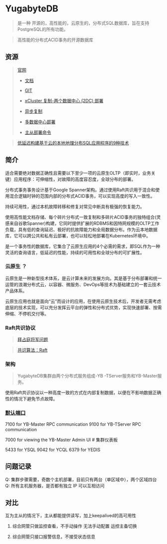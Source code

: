# YugabyteDB

> 是一种 开源的，高性能的，云原生的，分布式SQL数据库，旨在支持PostgreSQL的所有功能。

> 高性能的分布式ACID事务的开源数据库

## 资源

> [官网](https://www.yugabyte.com/)
>
>   - [文档](https://docs.yugabyte.com/)
>   - [GIT](https://github.com/yugabyte/yugabyte-db)
>
>   - [xCluster 复制-两个数据中心 (2DC) 部署](https://docs.yugabyte.com/latest/architecture/docdb-replication/async-replication)
>   - [异步复制](https://docs.yugabyte.com/latest/deploy/multi-dc/async-replication)
>
>   - [多数据中心部署](https://docs.yugabyte.com/latest/deploy/multi-dc/)
>
>   - [主从部署命令](https://docs.yugabyte.com/latest/admin/yb-admin/#setup-universe-replication)


> [](https://www.zhihu.com/question/429946482/answer/1590899927)

> [](https://www.jdon.com/49487)

> [低延迟构建基于云的本地地理分布SQL应用程序的9种技术](https://blog.yugabyte.com/9-techniques-to-build-cloud-native-geo-distributed-sql-apps-with-low-latency/)

> [](https://zhuanlan.zhihu.com/p/102589603)

> [](http://ericfu.me/yugabyte-db-introduction/)

## 简介

适合需要绝对数据正确性且需要以下至少一项的云原生OLTP（即实时，业务关键）应用程序：可伸缩性，对故障的高度容忍度，全球分布的部署。

分布式事务事务设计基于Google Spanner架构。通过使用Raft共识用于混合和使用混合逻辑时钟的范围内部的分布式ACID事务，可以实现高度的写入一致性。

持续可用性，通过本机故障转移和修复对常见中断具有极强的恢复能力。

使用高性能文档存储、每个碎片分布式一致复制和多碎片ACID事务的独特组合(灵感来自谷歌Spanner)构建，它同时提供扩展的RDBMS和因特网规模的OLTP工作负载，具有低的查询延迟、极好的抗故障能力和全局数据分布。作为云本地数据库，它可以跨公共和私有云部署，也可以轻松地部署在Kubernetes环境中。

是一个事务性的数据库，它集合了云原生应用的4个必需的需求，即SQL作为一种灵活的查询语言，低延迟的性能，持续的可用性和全球分布的可扩展性。


### 云原生 ？

云原生是一种新型技术体系，是云计算未来的发展方向。其是基于分布部署和统一运管的浪潮分布式云，以容器、微服务、DevOps等技术为基础建立的一套云技术产品体系。

云原生应用也就是面向“云”而设计的应用，在使用云原生技术后，开发者无需考虑底层的技术实现，可以充分发挥云平台的弹性和分布式优势，实现快速部署、按需伸缩、不停机交付等。


### Raft共识协议

> [拜占庭将军问题](https://mp.weixin.qq.com/s/PJvCXm9pwU-Wp3LNN7g8pQ)

> [共识算法：Raft](https://www.jianshu.com/p/8e4bbe7e276c)


### 架构

> YugabyteDB集群由两个分布式服务组成-YB -TServer服务和YB-Master服务。

使用Raft共识协议以一种高度一致的方式在内部复制数据，以便在不影响数据正确性的情况下避免节点故障。

### [默认端口](https://docs.yugabyte.com/latest/reference/configuration/default-ports/)

7100 for YB-Master RPC communication 
9100 for YB-TServer RPC communication

7000 for viewing the YB-Master Admin UI  # 集群仪表板

5433 for YSQL
9042 for YCQL
6379 for YEDIS

## 问题记录

Q: 集群步骤需要，奇数个主机部署，目前只有两台（单区域中），两个区域四台
Q: 所有主机服务器，是否都有独立 IP 可以互相访问


## 对比

> [](https://docs.yugabyte.com/latest/comparisons/)

互为主从的情况下，主从都能提供读写，加上keepalived的高可用性

1. 综合网管只做监控查看，不手动操作 无法手动配置 运控主备切换

2. 综合网管只接口报警信息，不接受状态信息

